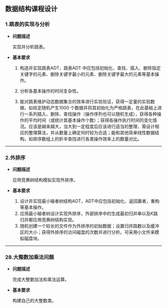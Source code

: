 ## 数据结构课程设计

### 1.跳表的实现与分析

- **问题描述**

  实现并分析跳表。

- **基本要求**

  1. 构造并实现跳表ADT，跳表ADT 中应包括初始化、查找、插入、删除指定关键字的元素、删除关键字最小的元素、删除关键字最大的元素等基本操作。
  2. 分析各基本操作的时间复杂性。

  3. 能对跳表维护动态数据集合的效率进行实验验证，获得一定量的实验数据，如给定随机产生1000 个数据并将其初始化为严格跳表，在此基础上进行一系列插入、删除、查找操作（操作序列也可以随机生成），获得各种操作的平均时间（或统计其基本操作个数）；获得各操作执行时间的变化情况。应该是越来越大，当大到一定程度后应该进行适当的整理，需设计相应的整理算法，并从数量上确定何时较为合适；能和其他简单线性数据结构，如排序数组上的折半查找进行各类操作效率上的数量对比。

------

### 2.外排序

- **问题描述**

  应用竞赛树结构模拟实现外排序。

- **基本要求**

  1. 设计并实现最小输者树结构ADT，ADT中应包括初始化、返回赢者，重构等基本操作。
  2. 应用最小输者树设计实现外排序，外部排序中的生成最初归并串以及K路归并都应用竞赛树结构实现。
  3. 随机创建一个较长的文件作为外排序的初始数据；设置归并路数以及缓冲区的大小；获得外排序的访问磁盘的次数并进行分析。可采用小文件来模拟磁盘块。

------

### 28.大整数加乘法问题

- **问题描述**

  完成大整数加法和乘法运算。

- **基本要求**

  构建自己的大整数类。